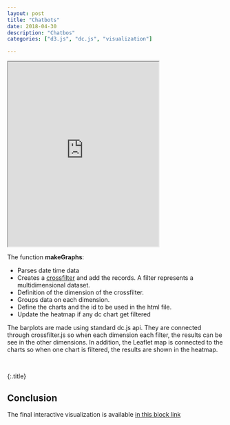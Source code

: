 ```yaml
---
layout: post
title: "Chatbots"
date: 2018-04-30
description: "Chatbos"
categories: ["d3.js", "dc.js", "visualization"]

---
```



<iframe
    width="350"
    height="430"
    src="https://console.dialogflow.com/api-client/demo/embedded/01fe3d4f-c601-43f5-b4e5-4b393c0d98ca">
</iframe>

The function **makeGraphs**:
  * Parses date time data
  * Creates a [crossfilter](https://square.github.io/crossfilter/) and add the records. A filter represents a multidimensional dataset. 
  * Definition of the dimension of the crossfilter.
  * Groups data on each dimension.
  * Define the charts and the id to be used in the html file.
  * Update the heatmap if any dc chart get filtered

The barplots are made using standard dc.js api. They are connected through
crossfilter.js so when each dimension each filter, the results can be see in
the other dimensions. In addition, the Leaflet map is connected to the charts
so when one chart is filtered, the results are shown in the heatmap.


<br>

{:.title}
## Conclusion

The final interactive visualization is available [in this block
link](https://bl.ocks.org/cristianpb/raw/f623461c406020eef068c1e4ecc6313f/)
